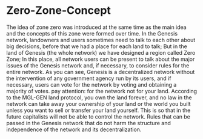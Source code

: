 # Zero-Zone-Concept

The idea of zone zero was introduced at the same time as the main idea and the concepts of this zone were formed over time.
In the Genesis network, landowners and users sometimes need to talk to each other about big decisions, before that we had a place for each land to talk; But in the land of Genesis (the whole network) we have designed a region called Zero Zone; In this place, all network users can be present to talk about the major issues of the Genesis network and, if necessary, to consider rules for the entire network.
As you can see, Genesis is a decentralized network without the intervention of any government agency run by its users, and if necessary, users can vote for the network by voting and obtaining a majority of votes.
pay attention: for the network not for your land.
According to the MGL-GEN land protocol, you own the land forever, and no law in the network can take away your ownership of your land or the world you built unless you want to sell or transfer your land yourself.
This is so that in the future capitalists will not be able to control the network.
Rules that can be passed in the Genesis network that do not harm the structure and independence of the network and its decentralization.

